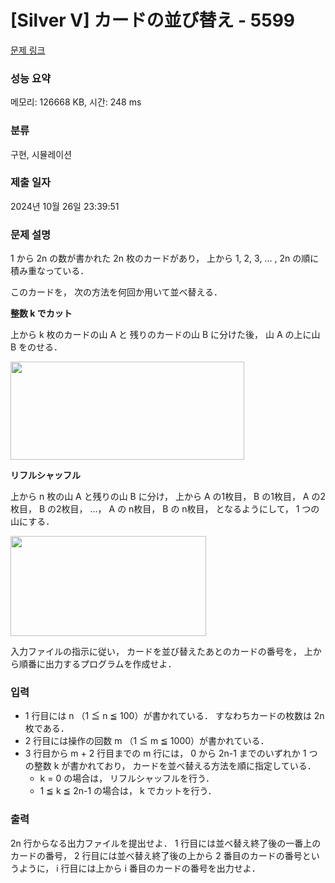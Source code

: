 # [Silver V] カードの並び替え - 5599 

[문제 링크](https://www.acmicpc.net/problem/5599) 

### 성능 요약

메모리: 126668 KB, 시간: 248 ms

### 분류

구현, 시뮬레이션

### 제출 일자

2024년 10월 26일 23:39:51

### 문제 설명

<p>1 から 2n の数が書かれた 2n 枚のカードがあり， 上から 1, 2, 3, ... , 2n の順に積み重なっている．</p>

<p>このカードを， 次の方法を何回か用いて並べ替える．</p>

<p><strong>整数 k でカット</strong></p>

<p>上から k 枚のカードの山 A と 残りのカードの山 B に分けた後， 山 A の上に山 B をのせる．</p>

<p><img alt="" src="https://onlinejudgeimages.s3-ap-northeast-1.amazonaws.com/problem/5599/1.png" style="height: 157px; width: 374px;"></p>

<p><strong>リフルシャッフル</strong></p>

<p>上から n 枚の山 A と残りの山 B に分け， 上から A の1枚目， B の1枚目， A の2枚目， B の2枚目， …， A の n枚目， B の n枚目， となるようにして， 1 つの山にする．</p>

<p><img alt="" src="https://onlinejudgeimages.s3-ap-northeast-1.amazonaws.com/problem/5599/2.png" style="height: 160px; width: 313px;"></p>

<p>入力ファイルの指示に従い， カードを並び替えたあとのカードの番号を， 上から順番に出力するプログラムを作成せよ．</p>

### 입력 

 <ul>
	<li>1 行目には n （1 ≦ n ≦ 100）が書かれている． すなわちカードの枚数は 2n 枚である．</li>
	<li>2 行目には操作の回数 m （1 ≦ m ≦ 1000）が書かれている．</li>
	<li>3 行目から m + 2 行目までの m 行には， 0 から 2n-1 までのいずれか 1 つの整数 k が書かれており， カードを並べ替える方法を順に指定している．
	<ul>
		<li>k = 0 の場合は， リフルシャッフルを行う．</li>
		<li>1 ≦ k ≦ 2n-1 の場合は， k でカットを行う．</li>
	</ul>
	</li>
</ul>

### 출력 

 <p>2n 行からなる出力ファイルを提出せよ． 1 行目には並べ替え終了後の一番上のカードの番号， 2 行目には並べ替え終了後の上から 2 番目のカードの番号というように， i 行目には上から i 番目のカードの番号を出力せよ．</p>


